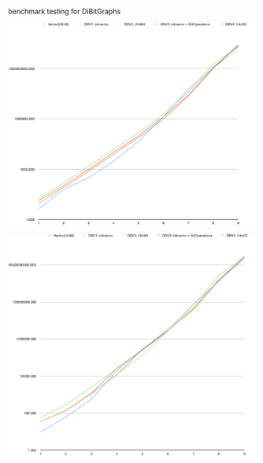benchmark testing for DiBitGraphs

![get random indices](img/get_bench.png "get random indices")

![set random indices](img/set_bench.png "set random indices")
